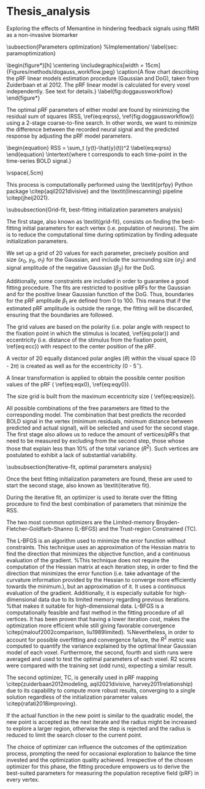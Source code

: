 # Thesis_analysis
Exploring the effects of Memantine in hindering feedback signals using fMRI as a non-invasive biomarker

\subsection{Parameters optimization}
 %Implementation/
\label{sec: paramoptimization}

\begin{figure*}[h]
    \centering
    \includegraphics[width = 15cm]{Figures/methods/dogauss_workflow.jpeg}
    \caption{A flow chart describing the pRF linear models estimation procedure (Gaussian and DoG), taken from Zuiderbaan et al 2012. The pRF linear model is
calculated for every voxel independently. See text for details.}
    \label{fig:doggaussworkflow}
\end{figure*}

The optimal pRF parameters of either model are found by minimizing the residual sum of squares (RSS,  \ref{eq:eqrss}, \ref{fig:doggaussworkflow}) using a 2-stage coarse-to-fine search. 
In other words, we want to minimize the difference between the recorded neural signal and the predicted response by adjusting the pRF model parameters.

\begin{equation}
    RSS = \sum_t (y(t)-\hat{y}(t))^2
    \label{eq:eqrss}
\end{equation}
\intertext{where t corresponds to each time-point in the time-series BOLD signal.}

\vspace{.5cm}

This process is computationally performed using the \textit{prfpy} Python package \citep{aqil2021divisive} and the \textit{linescanning} pipeline \citep{jheij2021}.

\subsubsection{Grid-fit, best-fitting initialization parameters analysis}

The first stage, also known as \textit{grid-fit}, consists on finding the best-fitting initial parameters for each vertex (i.e. population of neurons). 
The aim is to reduce the computational time during optimization by finding adequate initialization parameters. 

We set up a grid of 20 values for each parameter, precisely position and size ($x_0$, $y_0$, $\sigma_1$) for the Gaussian, and include the surrounding size ($\sigma_2$) and signal amplitude of the negative Gaussian ($\beta_2$) for the DoG.

Additionally, some constraints are included in order to guarantee a good fitting procedure.
The fits are restricted to positive pRFs for the Gaussian and for the positive linear Gaussian function of the DoG. Thus, boundaries for the pRF amplitude $\beta_1$ are defined from 0 to 100. 
This means that if the estimated pRF amplitude is outside the range, the fitting will be discarded, ensuring that the boundaries are followed.

The grid values are based on the polarity (i.e. polar angle with respect to the fixation point in which the stimulus is located,  \ref{eq:polar}) and eccentricity (i.e. distance of the stimulus from the fixation point,  \ref{eq:ecc}) with respect to the center position of the pRF.

A vector of 20 equally distanced polar angles ($\theta$) within the visual space (0 - $2\pi$) is created as well as for the eccentricity (0 - $5^\circ$). 

A linear transformation is applied to obtain the possible center position values of the pRF ( \ref{eq:eqx0}, \ref{eq:eqy0}). 

The size grid is built from the maximum eccentricity size ( \ref{eq:eqsize}). 

All possible combinations of the free parameters are fitted to the corresponding model. The combination that best predicts the recorded BOLD signal in the vertex (minimum residuals, minimum distance between predicted and actual signal), will be selected and used for the second stage. 
The first stage also allows us to reduce the amount of vertices/pRFs that need to be measured by excluding from the second step, those whose those that explain less than 10\% of the total variance ($R^2$). Such vertices are postulated to exhibit a lack of substantial variability.

\subsubsection{Iterative-fit, optimal parameters analysis}

Once the best fitting initialization parameters are found, these are used to start the second stage, also known as \textit{iterative fit}.

During the iterative fit, an optimizer is used to iterate over the fitting procedure to find the best combination of parameters that minimize the RSS.


The two most common optimizers are the Limited-memory Broyden-Fletcher-Goldfarb-Shanno (L-BFGS) and the Trust-region Constrained (TC).

The L-BFGS is an algorithm used to minimize the error function without constraints. 
This technique uses an approximation of the Hessian matrix to find the direction that minimizes the objective function, and a continuous evaluation of the gradient.
%This technique does not require the computation of the Hessian matrix at each iteration step, in order to find the direction that minimizes the error function (i.e. take advantage of the curvature information provided by the Hessian to converge more efficiently towards the minimum.), but an approximation of it. It uses a continuous evaluation of the gradient.
Additionally, it is especially suitable for high-dimensional data due to its limited memory regarding previous iterations. %that makes it suitable for high-dimensional data. 
L-BFGS is a computationally feasible and fast method in the fitting procedure of all vertices. 
It has been proven that having a lower iteration cost, makes the optimization more efficient while still giving favorable convergence \citep{malouf2002comparison, liu1989limited}. %Nevertheless, in order to account for possible overfitting and convergence failure, the $R^2$ metric was computed to quantify the variance explained by the optimal linear Gaussian model of each voxel.  Furthermore, the second, fourth and sixth runs were averaged and used to test the optimal parameters of each voxel. R2 scores were compared with the training set (odd runs), expecting a similar result. 

The second optimizer, TC, is generally used in pRF mapping \citep{zuiderbaan2012modeling, aqil2021divisive, harvey2011relationship} due to its capability to compute more robust results, converging to a single solution regardless of the initialization parameter values \citep{rafati2018improving}.

If the actual function in the new point is similar to the quadratic model, the new point is accepted as the next iterate and the radius might be increased to explore a larger region, otherwise the step is rejected and the radius is reduced to limit the search closer to the current point. 

The choice of optimizer can influence the outcomes of the optimization process, prompting the need for occasional exploration to balance the time invested and the optimization quality achieved. Irrespective of the chosen optimizer for this phase, the fitting procedure empowers us to derive the best-suited parameters for measuring the population receptive field (pRF) in every vertex.
